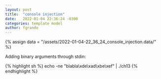 ```yaml
---
layout: post
title:  "console injection"
date:   2022-01-04 22:36:24 -0300
categories: template model
author: fgrando
---
```

{% assign data = "/assets/2022-01-04-22_36_24_console_injection.data/" %}

Adding binary arguments through stdin:

{% highlight sh %}
 echo -ne "blabla\xde\xad\xbe\xef" | ./ch13 
{% endhighlight %}
